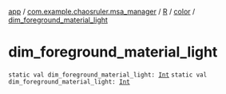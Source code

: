[app](../../../index.md) / [com.example.chaosruler.msa_manager](../../index.md) / [R](../index.md) / [color](index.md) / [dim_foreground_material_light](.)

# dim_foreground_material_light

`static val dim_foreground_material_light: `[`Int`](https://kotlinlang.org/api/latest/jvm/stdlib/kotlin/-int/index.html)
`static val dim_foreground_material_light: `[`Int`](https://kotlinlang.org/api/latest/jvm/stdlib/kotlin/-int/index.html)